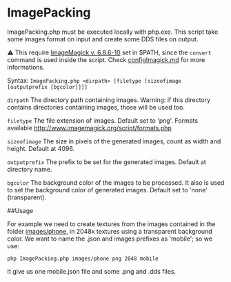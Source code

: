 ImagePacking
============

ImagePacking.php must be executed locally with php.exe.
This script take some images format on input and create some DDS files on output.

:warning: This require [ImageMagick v. 6.8.6-10](http://ftp.sunet.se/pub/multimedia/graphics/ImageMagick/binaries/ "ImageMagick v.6.8.6-10 Download page") set in $PATH, since the `convert` command is used inside the script. Check [configImagick.md](https://github.com/Magador/ImagePacking/blob/master/configImagick.md) for more informations.


Syntax: `ImagePacking.php <dirpath> [filetype [sizeofimage [outputprefix [bgcolor]]]]`

`dirpath`
The directory path containing images. Warning: if this directory contains directories containing images, those will be used too.

`filetype`
The file extension of images. Default set to 'png'. Formats available http://www.imagemagick.org/script/formats.php

`sizeofimage`
The size in pixels of the generated images, count as width and height. Default at 4096.

`outputprefix`
The prefix to be set for the generated images. Default at directory name.

`bgcolor`
The background color of the images to be processed. It also is used to set the background color of generated images. Default set to 'none' (transparent).

##Usage

For example we need to create textures from the images contained in the folder [images/phone](https://github.com/Magador/ImagePacking/tree/master/images/phone), in 2048x textures using a transparent background color. We want to name the .json and images prefixes as 'mobile'; so we use:

`php ImagePacking.php images/phone png 2048 mobile`

It give us one mobile.json file and some .png and .dds files.
